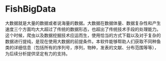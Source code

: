 # FishBigData
大数据就是大量的数据或者说海量的数据。大数据在数据体量、数据复杂性和产生速度三个方面均大大超过了传统的数据形态，也超出了传统技术手段的处理能力。这个时候，爬虫以及数据挖掘技术应运而生，使用恰当的方式下载以及对于复杂的数据进行提纯，是现在使用大数据的前提条件。本软件能够帮助人们获取不同种鱼类的详细信息（包括所有的序列号，序列，物种，发表的文献、分布范围等等），为后续分析提供坚定有力的支持。
